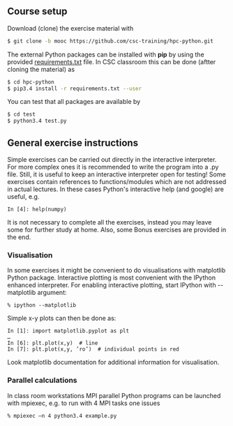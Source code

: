 ## Course setup

Download (clone) the exercise material with

```bash
$ git clone -b mooc https://github.com/csc-training/hpc-python.git
```
The external Python packages can be installed with **pip** by using the provided 
[requirements.txt](requirements.txt) file. In CSC classroom this can be done 
(aftter cloning the material) as

```bash
$ cd hpc-python
$ pip3.4 install -r requirements.txt --user
```

You can test that all packages are available by
```bash
$ cd test
$ python3.4 test.py
```

## General exercise instructions

Simple exercises can be carried out directly in the interactive interpreter.
For more complex ones it is recommended to write the program into a .py file.
Still, it is useful to keep an interactive interpreter open for testing!
Some exercises contain references to functions/modules which are not addressed
in actual lectures. In these cases Python's interactive help (and google) are
useful, e.g.

```
In [4]: help(numpy)
```

It is not necessary to complete all the exercises, instead you may leave some
for further study at home. Also, some Bonus exercises are provided in the end.

### Visualisation

In some exercises it might be convenient to do visualisations with matplotlib
Python package. Interactive plotting is most convenient with the IPython
enhanced interpreter. For enabling interactive plotting, start IPython with
--matplotlib argument:
```
% ipython --matplotlib
```
Simple x-y plots can then be done as:

```
In [1]: import matplotlib.pyplot as plt
…
In [6]: plt.plot(x,y)  # line
In [7]: plt.plot(x,y, ’ro’)  # individual points in red
```
Look matplotlib documentation for additional information for visualisation.

### Parallel calculations

In class room workstations MPI parallel Python programs can be launched with mpiexec, e.g. to
run with 4 MPI tasks one issues

```
% mpiexec –n 4 python3.4 example.py
```

